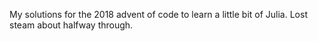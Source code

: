My solutions for the 2018 advent of code to learn a little bit of Julia.
Lost steam about halfway through.
